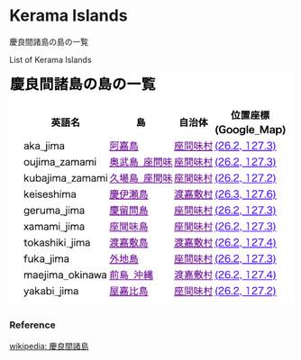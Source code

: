 Kerama Islands 
===============

慶良間諸島の島の一覧

List of Kerama Islands 


![kerama islands](https://github.com/ohwada/World_Countries/blob/main/geoPandas/polygon_explode/okinawa/island_list/kerama_islands/screenshots/kerama_islands.png)

### Reference

[wikipedia: 慶良間諸島](https://ja.wikipedia.org/wiki/Category:%E6%85%B6%E8%89%AF%E9%96%93%E8%AB%B8%E5%B3%B6)

